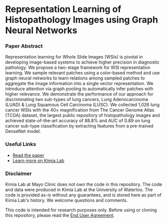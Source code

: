 # Representation Learning of Histopathology Images using Graph Neural Networks
### Paper Abstract
Representation learning for Whole Slide Images (WSIs) is pivotal in developing image-based systems to achieve higher precision in diagnostic pathology. We propose a two-stage framework for WSI representation learning. We sample relevant patches using a color-based method and use graph neural networks to learn relations among sampled patches to aggregate the image information into a single vector representation. We introduce attention via graph pooling to automatically infer patches with higher relevance. We demonstrate the performance of our approach for discriminating two sub-types of lung cancers, Lung Adenocarcinoma (LUAD) & Lung Squamous Cell Carcinoma (LUSC). We collected 1,026 lung cancer WSIs with the 40× magnification from The Cancer Genome Atlas (TCGA) dataset, the largest public repository of histopathology images and achieved state-of-the-art accuracy of 88.8% and AUC of 0.89 on lung cancer sub-type classification by extracting features from a pre-trained DenseNet model.
### Useful Links
- [Read the paper](https://openaccess.thecvf.com/content_CVPRW_2020/papers/w57/Adnan_Representation_Learning_of_Histopathology_Images_Using_Graph_Neural_Networks_CVPRW_2020_paper.pdf)
- [Learn more on Kimia Lab](https://kimialab.uwaterloo.ca/kimia/index.php/representation-learning-of-histopathology-images-using-graph-neural-networks/)
### Disclaimer
Kimia Lab at Mayo Clinic does not own the code in this repository. The code and data were produced in Kimia Lab at the University of Waterloo. The code is provided as-is without any guarantees, and is stored here as part of Kimia Lab's history. We welcome questions and comments.

This code is intended for research purposes only. Before using or cloning this repository, please read the [End User Agreement](agreement.pdf).
